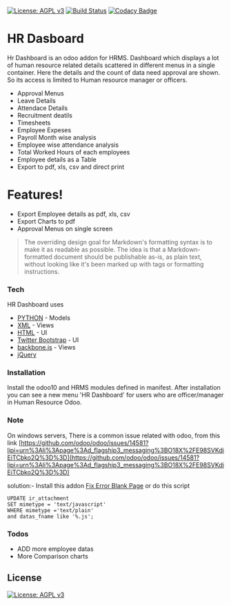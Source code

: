 [![License: AGPL v3](https://img.shields.io/badge/License-AGPL%20v3-blue.svg)](https://www.gnu.org/licenses/agpl-3.0)
[![Build Status](https://travis-ci.org/hilarak/odoo_community_addons.svg?branch=10.0)](https://travis-ci.org/hilarak/odoo_community_addons)
[![Codacy Badge](https://api.codacy.com/project/badge/Grade/8717dc7e3eae4124971361b6a67be824)](https://www.codacy.com/app/hilarak/odoo_community_addons?utm_source=github.com&amp;utm_medium=referral&amp;utm_content=hilarak/odoo_community_addons&amp;utm_campaign=Badge_Grade)
# HR Dasboard

Hr Dashboard is an odoo addon for HRMS. Dashboard which displays a lot of human resource related details scattered in different menus in a single container. Here the details and the count of data need approval are shown. So its access is limited to Human resource manager or officers.

  - Approval Menus
  - Leave Details
  - Attendace Details
  - Recruitment deatils
  - Timesheets
  - Employee Expeses
  - Payroll Month wise analysis
  - Employee wise attendance analysis
  - Total Worked Hours of each employees
  - Employee details as a Table
  - Export to pdf, xls, csv and direct print

# Features!

  - Export Employee details as pdf, xls, csv
  - Export Charts to pdf
  - Approval Menus on single screen



> The overriding design goal for Markdown's
> formatting syntax is to make it as readable
> as possible. The idea is that a
> Markdown-formatted document should be
> publishable as-is, as plain text, without
> looking like it's been marked up with tags
> or formatting instructions.


### Tech

HR Dashboard uses

* [PYTHON](https://www.python.org/) - Models
* [XML](https://www.w3.org/XML/) - Views
* [HTML](https://www.w3.org/html/) - UI
* [Twitter Bootstrap](http://getbootstrap.com/2.3.2/) - UI
* [backbone.js](http://backbonejs.org/) - Views
* [jQuery](https://jquery.com/)

### Installation

Install the odoo10 and HRMS modules defined in manifest. After installation you can see a new menu 'HR Dashboard' for users who are officer/manager in Human Resource Odoo.

### Note
On windows servers, There is a common issue related with odoo, from this link [https://github.com/odoo/odoo/issues/14581?lipi=urn%3Ali%3Apage%3Ad_flagship3_messaging%3BO18X%2FE98SVKdiEiTCbko2Q%3D%3D](https://github.com/odoo/odoo/issues/14581?lipi=urn%3Ali%3Apage%3Ad_flagship3_messaging%3BO18X%2FE98SVKdiEiTCbko2Q%3D%3D) 

solution:-
Install this addon [Fix Error Blank Page](https://apps.odoo.com/apps/modules/10.0/web_fix_blank_page/) or do this script
```
UPDATE ir_attachment 
SET mimetype = 'text/javascript' 
WHERE mimetype ='text/plain' 
and datas_fname like '%.js';
```

### Todos

 - ADD more employee datas
 - More Comparison charts

License
----
[![License: AGPL v3](https://img.shields.io/badge/License-AGPL%20v3-blue.svg)](https://www.gnu.org/licenses/agpl-3.0)
